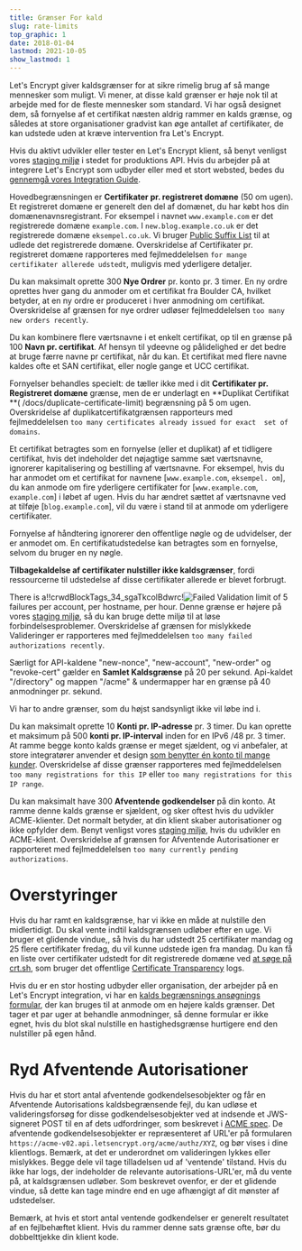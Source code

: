 ```yaml
---
title: Grænser For kald
slug: rate-limits
top_graphic: 1
date: 2018-01-04
lastmod: 2021-10-05
show_lastmod: 1
---
```



Let's Encrypt giver kaldsgrænser for at sikre rimelig brug af så mange mennesker som muligt. Vi mener, at disse kald grænser er høje nok til at arbejde med for de fleste mennesker som standard. Vi har også designet dem, så fornyelse af et certifikat næsten aldrig rammer en kalds grænse, og således at store organisationer gradvist kan øge antallet af certifikater, de kan udstede uden at kræve intervention fra Let's Encrypt.

Hvis du aktivt udvikler eller tester en Let's Encrypt klient, så benyt venligst vores [staging miljø](/docs/staging-environment) i stedet for produktions API. Hvis du arbejder på at integrere Let's Encrypt som udbyder eller med et stort websted, bedes du [gennemgå vores Integration Guide](/docs/integration-guide).

Hovedbegrænsningen er <a id="certificates-per-registered-domain"></a>**Certifikater pr. registreret domæne** (50 om ugen). Et registreret domæne er generelt den del af domænet, du har købt hos din domænenavnsregistrant. For eksempel i navnet `www.example.com` er det registrerede domæne `example.com`. I `new.blog.example.co.uk` er det registrerede domæne `eksempel.co.uk`. Vi bruger [Public Suffix List](https://publicsuffix.org) til at udlede det registrerede domæne. Overskridelse af Certifikater pr. registreret domæne rapporteres med fejlmeddelelsen `for mange certifikater allerede udstedt`, muligvis med yderligere detaljer.

Du kan maksimalt oprette 300 <a
id="new-orders"></a>**Nye Ordrer** pr. konto pr. 3 timer. En ny ordre oprettes hver gang du anmoder om et certifikat fra Boulder CA, hvilket betyder, at en ny ordre er produceret i hver anmodning om certifikat. Overskridelse af grænsen for nye ordrer udløser fejlmeddelelsen `too many new orders recently`.

Du kan kombinere flere værtsnavne i et enkelt certifikat, op til en grænse på 100 <a id="names-per-certificate"></a>**Navn pr. certifikat**. Af hensyn til ydeevne og pålidelighed er det bedre at bruge færre navne pr certifikat, når du kan.  Et certifikat med flere navne kaldes ofte et SAN certifikat, eller nogle gange et UCC certifikat.

Fornyelser behandles specielt: de tæller ikke med i dit **Certifikater pr. Registreret domæne** grænse, men de er underlagt en **Duplikat Certifikat **( /docs/duplicate-certificate-limit) begrænsning på 5 om ugen. Overskridelse af duplikatcertifikatgrænsen rapporteurs med fejlmeddelelsen `too many certificates already issued for exact 
set of domains`.

Et certifikat betragtes som en fornyelse (eller et duplikat) af et tidligere certifikat, hvis det indeholder det nøjagtige samme sæt værtsnavne, ignorerer kapitalisering og bestilling af værtsnavne.  For eksempel, hvis du har anmodet om et certifikat for navnene [`www.example.com`, `eksempel. om`], du kan anmode om fire yderligere certifikater for [`www.example.com`, `example.com`] i løbet af ugen. Hvis du har ændret sættet af værtsnavne ved at tilføje [`blog.example.com`], vil du være i stand til at anmode om yderligere certifikater.

Fornyelse af håndtering ignorerer den offentlige nøgle og de udvidelser, der er anmodet om. En certifikatudstedelse kan betragtes som en fornyelse, selvom du bruger en ny nøgle.

**Tilbagekaldelse af certifikater nulstiller ikke kaldsgrænser**, fordi ressourcerne til udstedelse af disse certifikater allerede er blevet forbrugt.

There is a!!crwdBlockTags_34_sgaTkcolBdwrc!![**Failed Validation**](/docs/failed-validation-limit) limit of 5 failures per account, per hostname, per hour. Denne grænse er højere på vores [staging miljø](/docs/staging-environment), så du kan bruge dette miljø til at løse forbindelsesproblemer. Overskridelse af grænsen for mislykkede Valideringer er rapporteres med fejlmeddelelsen `too many failed
authorizations recently`.

Særligt for API-kaldene "new-nonce", "new-account", "new-order" og "revoke-cert" gælder en <a
id="overall-requests"></a>**Samlet Kaldsgrænse** på 20 per sekund. Api-kaldet "/directory" og mappen "/acme" & undermapper har en grænse på 40 anmodninger pr. sekund.

Vi har to andre grænser, som du højst sandsynligt ikke vil løbe ind i.

Du kan maksimalt oprette 10 <a id="accounts-per-ip-address"></a>**Konti pr. IP-adresse** pr. 3 timer. Du kan oprette et maksimum på 500 **konti pr. IP-interval** inden for en IPv6 /48 pr. 3 timer. At ramme begge konto kalds grænse er meget sjældent, og vi anbefaler, at store integratører anvender et design [som benytter én konto til mange kunder](/docs/integration-guide). Overskridelse af disse grænser rapporteres med fejlmeddelelsen `too many registrations for this IP` eller `too many registrations for this IP range`.

Du kan maksimalt have 300 <a id="pending-authorizations"></a>**Afventende godkendelser** på din konto. At ramme denne kalds grænse er sjældent, og sker oftest hvis du udvikler ACME-klienter. Det normalt betyder, at din klient skaber autorisationer og ikke opfylder dem. Benyt venligst vores [staging miljø](/docs/staging-environment), hvis du udvikler en ACME-klient. Overskridelse af grænsen for Afventende Autorisationer er rapporteret med fejlmeddelelsen `too many currently pending authorizations`.

# <a id="overrides"></a>Overstyringer

Hvis du har ramt en kaldsgrænse, har vi ikke en måde at nulstille den midlertidigt. Du skal vente indtil kaldsgrænsen udløber efter en uge. Vi bruger et glidende vindue,, så hvis du har udstedt 25 certifikater mandag og 25 flere certifikater fredag, du vil kunne udstede igen fra mandag. Du kan få en liste over certifikater udstedt for dit registrerede domæne ved [at søge på crt.sh](https://crt.sh), som bruger det offentlige [Certificate Transparency](https://www.certificate-transparency.org) logs.

Hvis du er en stor hosting udbyder eller organisation, der arbejder på en Let's Encrypt integration, vi har en [kalds begrænsnings ansøgnings formular](https://isrg.formstack.com/forms/rate_limit_adjustment_request), der kan bruges til at anmode om en højere kalds grænser. Det tager et par uger at behandle anmodninger, så denne formular er ikke egnet, hvis du blot skal nulstille en hastighedsgrænse hurtigere end den nulstiller på egen hånd.

# <a id="clearing-pending"></a>Ryd Afventende Autorisationer

Hvis du har et stort antal afventende godkendelsesobjekter og får en Afventende Autorisations kaldsbegrænsende fejl, du kan udløse et valideringsforsøg for disse godkendelsesobjekter ved at indsende et JWS-signeret POST til en af dets udfordringer, som beskrevet i [ACME spec](https://tools.ietf.org/html/rfc8555#section-7.5.1). De afventende godkendelsesobjekter er repræsenteret af URL'er på formularen `https://acme-v02.api.letsencrypt.org/acme/authz/XYZ`, og bør vises i dine klientlogs. Bemærk, at det er underordnet om valideringen lykkes eller mislykkes. Begge dele vil tage tilladelsen ud af 'ventende' tilstand. Hvis du ikke har logs, der indeholder de relevante autorisations-URL'er, må du vente på, at kaldsgrænsen udløber. Som beskrevet ovenfor, er der et glidende vindue, så dette kan tage mindre end en uge afhængigt af dit mønster af udstedelser.

Bemærk, at hvis et stort antal ventende godkendelser er generelt resultatet af en fejlbehæftet klient. Hvis du rammer denne sats grænse ofte, bør du dobbelttjekke din klient kode.
